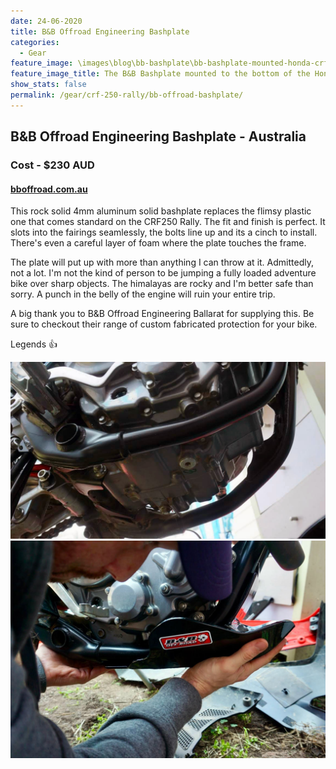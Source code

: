 ```yaml
---
date: 24-06-2020
title: B&B Offroad Engineering Bashplate
categories:
  - Gear
feature_image: \images\blog\bb-bashplate\bb-bashplate-mounted-honda-crf-250-rally.jpg
feature_image_title: The B&B Bashplate mounted to the bottom of the Honda CRF 250 Rally
show_stats: false
permalink: /gear/crf-250-rally/bb-offroad-bashplate/
---
```

<h2>B&B Offroad Engineering Bashplate - Australia</h2>
<h3>Cost - $230 AUD</h3>
<h4>
  <a href="https://bboffroad.com.au/">bboffroad.com.au</a>
</h4>
<p>
  This rock solid 4mm aluminum solid bashplate replaces the flimsy plastic one that comes standard on the CRF250 Rally. The fit and finish is perfect. It slots into the fairings seamlessly, the bolts line up and its a cinch to install. There's even a careful layer of foam where the plate touches the frame.
</p>
<p>
  The plate will put up with more than anything I can throw at it. Admittedly, not a lot. I'm not the kind of person to be jumping a fully loaded adventure bike over sharp objects. The himalayas are rocky and I'm better safe than sorry. A punch in the belly of the engine will ruin your entire trip.
</p>
<p>
  A big thank you to B&B Offroad Engineering Ballarat for supplying this. Be sure to checkout their range of custom fabricated protection for your bike. 
</p>
<p>
  Legends 👍
</p>
<img src="\images\blog\bb-bashplate\no-bashplate-underneath-honda-crf-250-rally.jpg" alt="Underneath the CRF250 Rally without a bashplate" />
<img src="\images\blog\bb-bashplate\installing-the-bb-offroad-engineering-bashplate-honda-crf-250-rally.jpg" alt="Installing the B&B Offroad Engineering Bashplate" />
